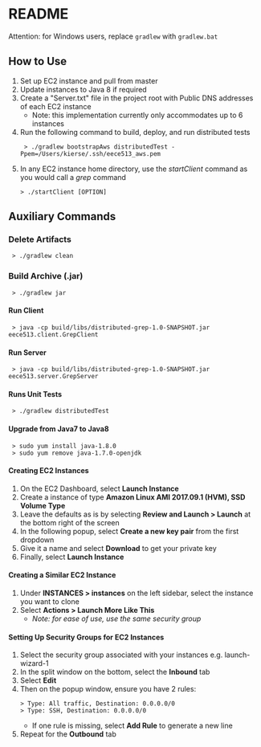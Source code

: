 # README #

Attention: for Windows users, replace `gradlew` with `gradlew.bat`

## How to Use ##
1. Set up EC2 instance and pull from master
2. Update instances to Java 8 if required
3. Create a "Server.txt" file in the project root with Public DNS addresses of each EC2 instance
    * Note: this implementation currently only accommodates up to 6 instances
4. Run the following command to build, deploy, and run distributed tests
    ```
     > ./gradlew bootstrapAws distributedTest -Ppem=/Users/kierse/.ssh/eece513_aws.pem
    ```
5. In any EC2 instance home directory, use the _startClient_ command as you would call a _grep_ command
    ```
    > ./startClient [OPTION]
    ```

## Auxiliary Commands ##

### Delete Artifacts ###
```
 > ./gradlew clean 
```

### Build Archive (.jar) ###

```
 > ./gradlew jar
```

#### Run Client ####

```
 > java -cp build/libs/distributed-grep-1.0-SNAPSHOT.jar eece513.client.GrepClient
```

#### Run Server ####
```
 > java -cp build/libs/distributed-grep-1.0-SNAPSHOT.jar eece513.server.GrepServer
```

#### Runs Unit Tests ####
```
 > ./gradlew distributedTest
```

#### Upgrade from Java7 to Java8 ####
```
 > sudo yum install java-1.8.0
 > sudo yum remove java-1.7.0-openjdk
```

#### Creating EC2 Instances ####
1. On the EC2 Dashboard, select **Launch Instance**
2. Create a instance of type **Amazon Linux AMI 2017.09.1 (HVM), SSD Volume Type**
3. Leave the defaults as is by selecting **Review and Launch > Launch** at the bottom right of the screen
4. In the following popup, select **Create a new key pair** from the first dropdown
5. Give it a name and select **Download** to get your private key
6. Finally, select **Launch Instance**

#### Creating a Similar EC2 Instance ####
1. Under **INSTANCES > instances** on the left sidebar, select the instance you want to clone
2. Select **Actions > Launch More Like This** 
    * _Note: for ease of use, use the same security group_

#### Setting Up Security Groups for EC2 Instances ####
1. Select the security group associated with your instances e.g. launch-wizard-1
2. In the split window on the bottom, select the **Inbound** tab
3. Select **Edit**
4. Then on the popup window, ensure you have 2 rules:
    ```
    > Type: All traffic, Destination: 0.0.0.0/0
    > Type: SSH, Destination: 0.0.0.0/0
    ```
    * If one rule is missing, select **Add Rule** to generate a new line
5. Repeat for the **Outbound** tab